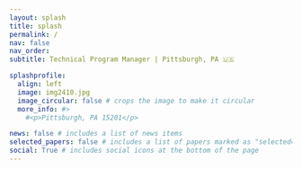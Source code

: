 ```yaml
---
layout: splash
title: splash
permalink: /
nav: false
nav_order: 
subtitle: Technical Program Manager | Pittsburgh, PA 🇺🇸

splashprofile:
  align: left
  image: img2410.jpg
  image_circular: false # crops the image to make it circular
  more_info: #>
    #<p>Pittsburgh, PA 15201</p>

news: false # includes a list of news items
selected_papers: false # includes a list of papers marked as "selected={true}"
social: True # includes social icons at the bottom of the page
--- 
```

